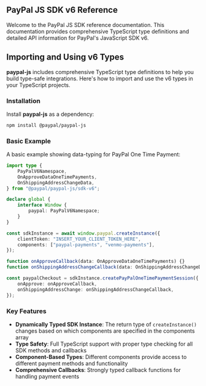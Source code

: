 ## PayPal JS SDK v6 Reference

Welcome to the PayPal JS SDK reference documentation. This documentation provides comprehensive TypeScript type definitions and detailed API information for PayPal's JavaScript SDK v6.

## Importing and Using v6 Types

**paypal-js** includes comprehensive TypeScript type definitions to help you build type-safe integrations. Here's how to import and use the v6 types in your TypeScript projects.

### Installation

Install **paypal-js** as a dependency:

```bash
npm install @paypal/paypal-js
```

### Basic Example

A basic example showing data-typing for PayPal One Time Payment:

```typescript
import type {
    PayPalV6Namespace,
    OnApproveDataOneTimePayments,
    OnShippingAddressChangeData,
} from "@paypal/paypal-js/sdk-v6";

declare global {
    interface Window {
        paypal: PayPalV6Namespace;
    }
}

const sdkInstance = await window.paypal.createInstance({
    clientToken: "INSERT_YOUR_CLIENT_TOKEN_HERE",
    components: ["paypal-payments", "venmo-payments"],
});

function onApproveCallback(data: OnApproveDataOneTimePayments) {}
function onShippingAddressChangeCallback(data: OnShippingAddressChangeData) {}

const paypalCheckout = sdkInstance.createPayPalOneTimePaymentSession({
    onApprove: onApproveCallback,
    onShippingAddressChange: onShippingAddressChangeCallback,
});
```

### Key Features

-   **Dynamically Typed SDK Instance**: The return type of `createInstance()` changes based on which components are specified in the components array
-   **Type Safety**: Full TypeScript support with proper type checking for all SDK methods and callbacks
-   **Component-Based Types**: Different components provide access to different payment methods and functionality
-   **Comprehensive Callbacks**: Strongly typed callback functions for handling payment events
